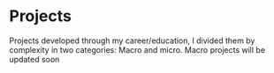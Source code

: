 # Projects
Projects developed through my career/education, I divided them by complexity in two categories: Macro and micro. Macro projects will be updated soon

